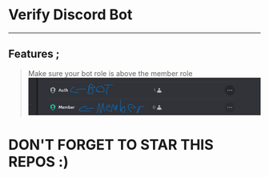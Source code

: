 # Verify Discord Bot

---
## Features ; </br>

> Make sure your bot role is above the member role 
![image img](/image.png)

# DON'T FORGET TO STAR THIS REPOS :)
